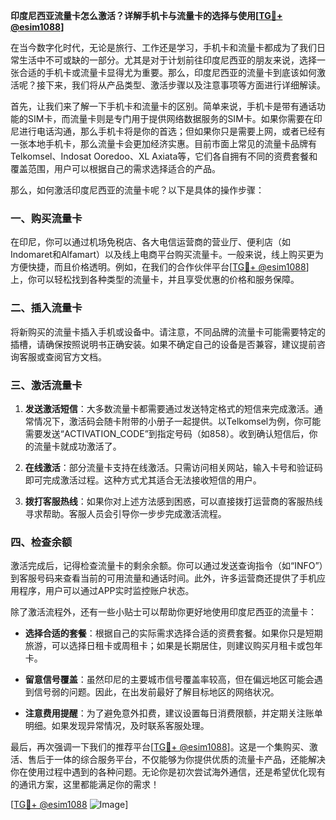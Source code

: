 **印度尼西亚流量卡怎么激活？详解手机卡与流量卡的选择与使用[[TG💪+ @esim1088](https://t.me/s/esim1088)]**

在当今数字化时代，无论是旅行、工作还是学习，手机卡和流量卡都成为了我们日常生活中不可或缺的一部分。尤其是对于计划前往印度尼西亚的朋友来说，选择一张合适的手机卡或流量卡显得尤为重要。那么，印度尼西亚的流量卡到底该如何激活呢？接下来，我们将从产品类型、激活步骤以及注意事项等方面进行详细解读。

首先，让我们来了解一下手机卡和流量卡的区别。简单来说，手机卡是带有通话功能的SIM卡，而流量卡则是专门用于提供网络数据服务的SIM卡。如果你需要在印尼进行电话沟通，那么手机卡将是你的首选；但如果你只是需要上网，或者已经有一张本地手机卡，那么流量卡会更加经济实惠。目前市面上常见的流量卡品牌有Telkomsel、Indosat Ooredoo、XL Axiata等，它们各自拥有不同的资费套餐和覆盖范围，用户可以根据自己的需求选择适合的产品。

那么，如何激活印度尼西亚的流量卡呢？以下是具体的操作步骤：

### 一、购买流量卡

在印尼，你可以通过机场免税店、各大电信运营商的营业厅、便利店（如Indomaret和Alfamart）以及线上电商平台购买流量卡。一般来说，线上购买更为方便快捷，而且价格透明。例如，在我们的合作伙伴平台[[TG💪+ @esim1088](https://t.me/s/esim1088)]上，你可以轻松找到各种类型的流量卡，并且享受优惠的价格和服务保障。

### 二、插入流量卡

将新购买的流量卡插入手机或设备中。请注意，不同品牌的流量卡可能需要特定的插槽，请确保按照说明书正确安装。如果不确定自己的设备是否兼容，建议提前咨询客服或查阅官方文档。

### 三、激活流量卡

1. **发送激活短信**：大多数流量卡都需要通过发送特定格式的短信来完成激活。通常情况下，激活码会随卡附带的小册子一起提供。以Telkomsel为例，你可能需要发送“ACTIVATION_CODE”到指定号码（如858）。收到确认短信后，你的流量卡就成功激活了。
   
2. **在线激活**：部分流量卡支持在线激活。只需访问相关网站，输入卡号和验证码即可完成激活过程。这种方式尤其适合无法接收短信的用户。

3. **拨打客服热线**：如果你对上述方法感到困惑，可以直接拨打运营商的客服热线寻求帮助。客服人员会引导你一步步完成激活流程。

### 四、检查余额

激活完成后，记得检查流量卡的剩余余额。你可以通过发送查询指令（如“INFO”）到客服号码来查看当前的可用流量和通话时间。此外，许多运营商还提供了手机应用程序，用户可以通过APP实时监控账户状态。

除了激活流程外，还有一些小贴士可以帮助你更好地使用印度尼西亚的流量卡：

- **选择合适的套餐**：根据自己的实际需求选择合适的资费套餐。如果你只是短期旅游，可以选择日租卡或周租卡；如果是长期居住，则建议购买月租卡或包年卡。
  
- **留意信号覆盖**：虽然印尼的主要城市信号覆盖率较高，但在偏远地区可能会遇到信号弱的问题。因此，在出发前最好了解目标地区的网络状况。

- **注意费用提醒**：为了避免意外扣费，建议设置每日消费限额，并定期关注账单明细。如果发现异常情况，及时联系客服处理。

最后，再次强调一下我们的推荐平台[[TG💪+ @esim1088](https://t.me/s/esim1088)]。这是一个集购买、激活、售后于一体的综合服务平台，不仅能够为你提供优质的流量卡产品，还能解决你在使用过程中遇到的各种问题。无论你是初次尝试海外通信，还是希望优化现有的通讯方案，这里都能满足你的需求！

[[TG💪+ @esim1088](https://t.me/s/esim1088) ![Image](https://i.postimg.cc/4NQfJmqS/Snipaste-2025-05-13-00-14-12.png)]